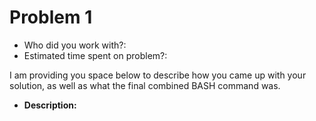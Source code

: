 # Problem 1
- Who did you work with?:
- Estimated time spent on problem?:

I am providing you space below to describe how you came up with your solution, as well as what the final combined BASH command was.

- **Description:**
```bash

```
